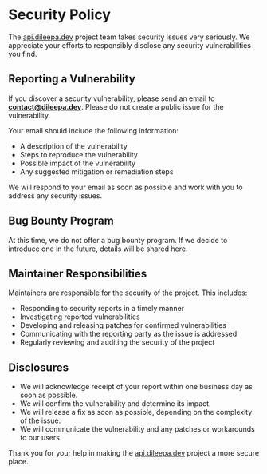 # Security Policy

The [api.dileepa.dev](https://github.com/dileepadev/api.dileepa.dev) project team takes security issues very seriously. We appreciate your efforts to responsibly disclose any security vulnerabilities you find.

## Reporting a Vulnerability

If you discover a security vulnerability, please send an email to **<contact@dileepa.dev>**. Please do not create a public issue for the vulnerability.

Your email should include the following information:

- A description of the vulnerability
- Steps to reproduce the vulnerability
- Possible impact of the vulnerability
- Any suggested mitigation or remediation steps

We will respond to your email as soon as possible and work with you to address any security issues.

## Bug Bounty Program

At this time, we do not offer a bug bounty program. If we decide to introduce one in the future, details will be shared here.

## Maintainer Responsibilities

Maintainers are responsible for the security of the project. This includes:

- Responding to security reports in a timely manner
- Investigating reported vulnerabilities
- Developing and releasing patches for confirmed vulnerabilities
- Communicating with the reporting party as the issue is addressed
- Regularly reviewing and auditing the security of the project

## Disclosures

- We will acknowledge receipt of your report within one business day as soon as possible.
- We will confirm the vulnerability and determine its impact.
- We will release a fix as soon as possible, depending on the complexity of the issue.
- We will communicate the vulnerability and any patches or workarounds to our users.

Thank you for your help in making the [api.dileepa.dev](https://github.com/dileepadev/api.dileepa.dev) project a more secure place.
